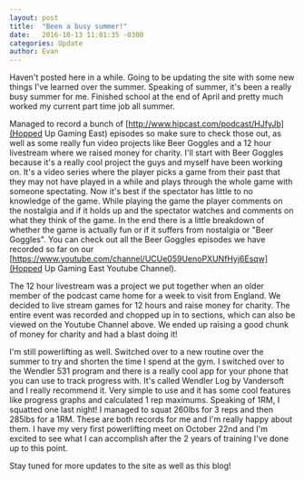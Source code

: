 ```yaml
---
layout: post
title:  "Been a busy summer!"
date:   2016-10-13 11:01:35 -0300
categories: Update
author: Evan
---
```


Haven't posted here in a while. Going to be updating the site with some new things I've learned over the summer. Speaking of summer, it's been a really busy summer for me. Finished school at the end of April and pretty much worked my current part time job all summer. 

Managed to record a bunch of [http://www.hipcast.com/podcast/HJfyJb](Hopped Up Gaming East) episodes so make sure to check those out, as well as some really fun video projects like Beer Goggles and a 12 hour livestream where we raised money for charity. I'll start with Beer Goggles because it's a really cool project the guys and myself have been working on. It's a video series where the player picks a game from their past that they may not have played in a while and plays through the whole game with someone spectating. Now it's best if the spectator has little to no knowledge of the game. While playing the game the player comments on the nostalgia and if it holds up and the spectator watches and comments on what they think of the game. In the end there is a little breakdown of whether the game is actually fun or if it suffers from nostalgia or "Beer Goggles". You can check out all the Beer Goggles episodes we have recorded so far on our [https://www.youtube.com/channel/UCUe059UenoPXUNfHyj6Esqw](Hopped Up Gaming East Youtube Channel).

The 12 hour livestream was a project we put together when an older member of the podcast came home for a week to visit from England. We decided to live stream games for 12 hours and raise money for charity. The entire event was recorded and chopped up in to sections, which can also be viewed on the Youtube Channel above. We ended up raising a good chunk of money for charity and had a blast doing it!

I'm still powerlifting as well. Switched over to a new routine over the summer to try and shorten the time I spend at the gym. I switched over to the Wendler 531 program and there is a really cool app for your phone that you can use to track progress with. It's called Wendler Log by Vandersoft and I really recommend it. Very simple to use and it has some cool features like progress graphs and calculated 1 rep maximums. Speaking of 1RM, I squatted one last night! I managed to squat 260lbs for 3 reps and then 285lbs for a 1RM. These are both records for me and I'm really happy about them. I have my very first powerlifting meet on October 22nd and I'm excited to see what I can accomplish after the 2 years of training I've done up to this point.

Stay tuned for more updates to the site as well as this blog!